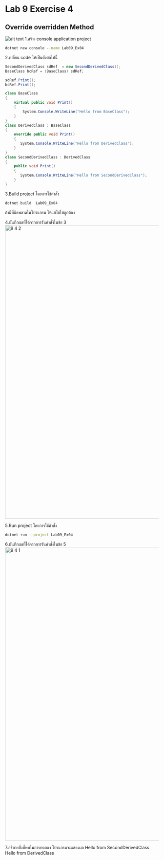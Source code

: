 # Lab 9 Exercise 4

## Override overridden Method
![alt text](./Pictures/image02.png)
1.สร้าง console application project

```cmd
dotnet new console --name Lab09_Ex04
```

2.เปลี่ยน code ให้เป็นดังต่อไปนี้

```cs
SecondDerivedClass sdRef  = new SecondDerivedClass();
BaseClass bcRef = (BaseClass) sdRef;

sdRef.Print();
bcRef.Print();

class BaseClass
{
    virtual public void Print()
    {
        System.Console.WriteLine("Hello from BaseClass");
    }
}
class DerivedClass : BaseClass
{
    override public void Print()
    {
       System.Console.WriteLine("Hello from DerivedClass");
    }
}
class SecondDerivedClass : DerivedClass
{
    public void Print()
    {
       System.Console.WriteLine("Hello from SecondDerivedClass");
    }
}
```

3.Build project โดยการใช้คำสั่ง

```cmd
dotnet build  Lab09_Ex04
```

ถ้ามีที่ผิดพลาดในโปรแกรม ให้แก้ไขให้ถูกต้อง

4.บันทึกผลที่ได้จากการรันคำสั่งในข้อ 3
<img width="960" alt="9 4 2" src="https://github.com/NathaphonTan/03376836-OOP-2566-Lab-09/assets/144870609/6e2dda9c-5247-4fc5-9ee4-eed19279c036">

5.Run project โดยการใช้คำสั่ง

```cmd
dotnet run --project Lab09_Ex04
```

6.บันทึกผลที่ได้จากการรันคำสั่งในข้อ 5
<img width="960" alt="9 4 1" src="https://github.com/NathaphonTan/03376836-OOP-2566-Lab-09/assets/144870609/478e5459-7f7f-4cc6-902b-0f30ee38095b">

7.อธิบายสิ่งที่พบในการทดลอง
โปรแกรมจะแสดงผล
Hello from SecondDerivedClass
Hello from DerivedClass
